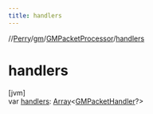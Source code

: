 ```yaml
---
title: handlers
---
```

//[Perry](../../../index.html)/[gm](../index.html)/[GMPacketProcessor](index.html)/[handlers](handlers.html)



# handlers



[jvm]\
var [handlers](handlers.html): [Array](https://kotlinlang.org/api/latest/jvm/stdlib/kotlin/-array/index.html)&lt;[GMPacketHandler](../-g-m-packet-handler/index.html)?&gt;




